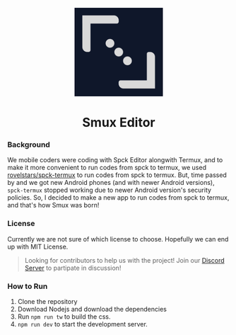 <!-- show logo svg and title -->
<p align="center">
  <img src="https://github.com/renhiyama/smux/blob/main/public/logos/192x192.png?raw=true" width="200" height="200" alt="Smux Logo">
  <h1 align="center">Smux Editor</h1>
</p>

### Background
We mobile coders were coding with Spck Editor alongwith Termux, and to make it more convenient to run codes from spck to termux, we used [rovelstars/spck-termux](https://github.com/rovelstars/spck-termux) to run codes from spck to termux. But, time passed by and we got new Android phones (and with newer Android versions), `spck-termux` stopped working due to newer Android version's security policies. So, I decided to make a new app to run codes from spck to termux, and that's how Smux was born!

### License
Currently we are not sure of which license to choose. Hopefully we can end up with MIT License.

> Looking for contributors to help us with the project!
Join our [Discord Server](https://dscrdly.com/server) to partipate in discussion!

### How to Run
1. Clone the repository
2. Download Nodejs and download the dependencies
3. Run `npm run tw` to build the css.
6. `npm run dev` to start the development server.